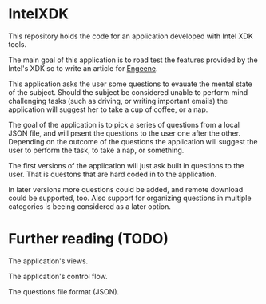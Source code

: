 IntelXDK
========

This repository holds the code for an application developed with Intel XDK
tools.

The main goal of this application is to road test the features provided by the
Intel's XDK so to write an article for [Engeene](http://www.engeene.it/).

This application asks the user some questions to evauate the mental state of
the subject. Should the subject be considered unable to perform mind
challenging tasks (such as driving, or writing important emails) the
application will suggest her to take a cup of coffee, or a nap.

The goal of the application is to pick a series of questions from a
local JSON file, and will prsent the questions to the user one after the other.
Depending on the outcome of the questions the application will suggest the user
to perform the task, to take a nap, or something.

The first versions of the application will just ask built in questions to the
user. That is questons that are hard coded in to the application.

In later versions more questions could be added, and remote download could be
supported, too. Also support for organizing questions in multiple categories is
beeing considered as a later option.

Further reading (TODO)
======================

The application's views.

The application's control flow.

The questions file format (JSON).
